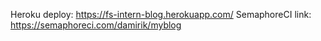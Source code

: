 Heroku deploy:
https://fs-intern-blog.herokuapp.com/
SemaphoreCI link:
https://semaphoreci.com/damirik/myblog
